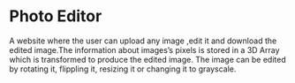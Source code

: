 # Photo Editor
A website where the user can upload any image ,edit it and download the edited image.The information about images’s pixels is stored in a 3D Array which is transformed to produce the edited image.
The image can be edited by rotating it, flippling it, resizing it or changing it to grayscale.
